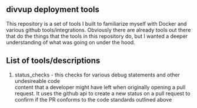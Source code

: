 ## divvup deployment tools

This repository is a set of tools I built to familiarize myself with Docker and various
github tools/integrations. Obviously there are already tools out there that do the things
that the tools in this repository do, but I wanted a deeper understanding of what was going
on under the hood.

## List of tools/descriptions


1. status_checks -  this checks for various debug statements and other undesireable code  
                    content that a developer might have left when originally opening a pull
                    request. It uses the github api to create a new status on a pull request
                    to confirm if the PR conforms to the code standards outlined above